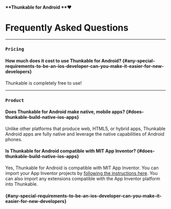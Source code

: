 #### **Thunkable for Android **❤

# Frequently Asked Questions

---

### `Pricing`

#### How much does it cost to use Thunkable for Android? {#any-special-requirements-to-be-an-ios-developer-can-you-make-it-easier-for-new-developers}

Thunkable is completely free to use!

---

### `Product`

#### Does Thunkable for Android make native, mobile apps? {#does-thunkable-build-native-ios-apps}

Unlike other platforms that produce web, HTML5, or hybrid apps, Thunkable Android apps are fully native and leverage the native capabilities of Android phones.

#### Is Thunkable for Android compatible with MIT App Inventor? {#does-thunkable-build-native-ios-apps}

Yes, Thunkable for Android is compatible with MIT App Inventor.  You can import your App Inventor projects by [following the instructions here](https://www.gitbook.com/book/thunkable/thunkable-docs/edit#/edit/master/Android/ai-import.md?_k=mhzql3). You can also import any extensions compatible with the App Inventor platform into Thunkable.

####  {#any-special-requirements-to-be-an-ios-developer-can-you-make-it-easier-for-new-developers}



